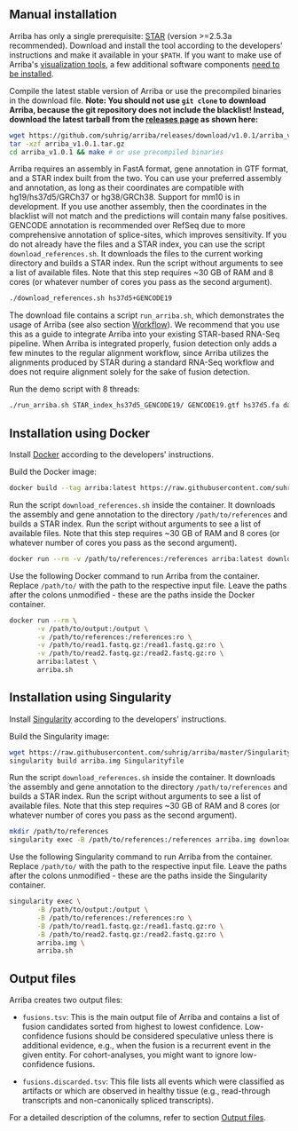 Manual installation
-------------------

Arriba has only a single prerequisite: [STAR](https://github.com/alexdobin/STAR) (version >=2.5.3a recommended). Download and install the tool according to the developers' instructions and make it available in your `$PATH`. If you want to make use of Arriba's [visualization tools](visualization.md), a few additional software components [need to be installed](visualization.md#publication-quality-figures).

Compile the latest stable version of Arriba or use the precompiled binaries in the download file. **Note: You should not use `git clone` to download Arriba, because the git repository does not include the blacklist! Instead, download the latest tarball from the [releases page](https://github.com/suhrig/arriba/releases/) as shown here:**

```bash
wget https://github.com/suhrig/arriba/releases/download/v1.0.1/arriba_v1.0.1.tar.gz
tar -xzf arriba_v1.0.1.tar.gz
cd arriba_v1.0.1 && make # or use precompiled binaries
```

Arriba requires an assembly in FastA format, gene annotation in GTF format, and a STAR index built from the two. You can use your preferred assembly and annotation, as long as their coordinates are compatible with hg19/hs37d5/GRCh37 or hg38/GRCh38. Support for mm10 is in development. If you use another assembly, then the coordinates in the blacklist will not match and the predictions will contain many false positives. GENCODE annotation is recommended over RefSeq due to more comprehensive annotation of splice-sites, which improves sensitivity. If you do not already have the files and a STAR index, you can use the script `download_references.sh`. It downloads the files to the current working directory and builds a STAR index. Run the script without arguments to see a list of available files. Note that this step requires ~30 GB of RAM and 8 cores (or whatever number of cores you pass as the second argument).

```bash
./download_references.sh hs37d5+GENCODE19
```

The download file contains a script `run_arriba.sh`, which demonstrates the usage of Arriba (see also section [Workflow](workflow.md#demo-script)). We recommend that you use this as a guide to integrate Arriba into your existing STAR-based RNA-Seq pipeline. When Arriba is integrated properly, fusion detection only adds a few minutes to the regular alignment workflow, since Arriba utilizes the alignments produced by STAR during a standard RNA-Seq workflow and does not require alignment solely for the sake of fusion detection.

Run the demo script with 8 threads:

```bash
./run_arriba.sh STAR_index_hs37d5_GENCODE19/ GENCODE19.gtf hs37d5.fa database/blacklist_hg19_hs37d5_GRCh37_2018-04-04.tsv.gz read1.fastq.gz read2.fastq.gz 8
```

Installation using Docker
-------------------------

Install [Docker](https://www.docker.com/) according to the developers' instructions.

Build the Docker image:

```bash
docker build --tag arriba:latest https://raw.githubusercontent.com/suhrig/arriba/master/Dockerfile
```

Run the script `download_references.sh` inside the container. It downloads the assembly and gene annotation to the directory `/path/to/references` and builds a STAR index. Run the script without arguments to see a list of available files. Note that this step requires ~30 GB of RAM and 8 cores (or whatever number of cores you pass as the second argument).

```bash
docker run --rm -v /path/to/references:/references arriba:latest download_references.sh hs37d5+GENCODE19
```

Use the following Docker command to run Arriba from the container. Replace `/path/to/` with the path to the respective input file. Leave the paths after the colons unmodified - these are the paths inside the Docker container.

```bash
docker run --rm \
       -v /path/to/output:/output \
       -v /path/to/references:/references:ro \
       -v /path/to/read1.fastq.gz:/read1.fastq.gz:ro \
       -v /path/to/read2.fastq.gz:/read2.fastq.gz:ro \
       arriba:latest \
       arriba.sh
```

Installation using Singularity
------------------------------

Install [Singularity](https://www.sylabs.io/) according to the developers' instructions.

Build the Singularity image:

```bash
wget https://raw.githubusercontent.com/suhrig/arriba/master/Singularityfile
singularity build arriba.img Singularityfile
```

Run the script `download_references.sh` inside the container. It downloads the assembly and gene annotation to the directory `/path/to/references` and builds a STAR index. Run the script without arguments to see a list of available files. Note that this step requires ~30 GB of RAM and 8 cores (or whatever number of cores you pass as the second argument).

```bash
mkdir /path/to/references
singularity exec -B /path/to/references:/references arriba.img download_references.sh hs37d5+GENCODE19
```

Use the following Singularity command to run Arriba from the container. Replace `/path/to/` with the path to the respective input file. Leave the paths after the colons unmodified - these are the paths inside the Singularity container.

```bash
singularity exec \
       -B /path/to/output:/output \
       -B /path/to/references:/references:ro \
       -B /path/to/read1.fastq.gz:/read1.fastq.gz:ro \
       -B /path/to/read2.fastq.gz:/read2.fastq.gz:ro \
       arriba.img \
       arriba.sh
```

Output files
------------

Arriba creates two output files:

- `fusions.tsv`: This is the main output file of Arriba and contains a list of fusion candidates sorted from highest to lowest confidence. Low-confidence fusions should be considered speculative unless there is additional evidence, e.g., when the fusion is a recurrent event in the given entity. For cohort-analyses, you might want to ignore low-confidence fusions.

- `fusions.discarded.tsv`: This file lists all events which were classified as artifacts or which are observed in healthy tissue (e.g., read-through transcripts and non-canonically spliced transcripts).

For a detailed description of the columns, refer to section [Output files](output-files.md).
